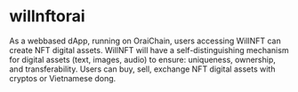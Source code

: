 # willnftorai
As a webbased dApp, running on OraiChain, users accessing WillNFT can create NFT digital assets. WillNFT will have a self-distinguishing mechanism for digital assets (text, images, audio) to ensure: uniqueness, ownership, and transferability. Users can buy, sell, exchange NFT digital assets with cryptos or Vietnamese dong.
